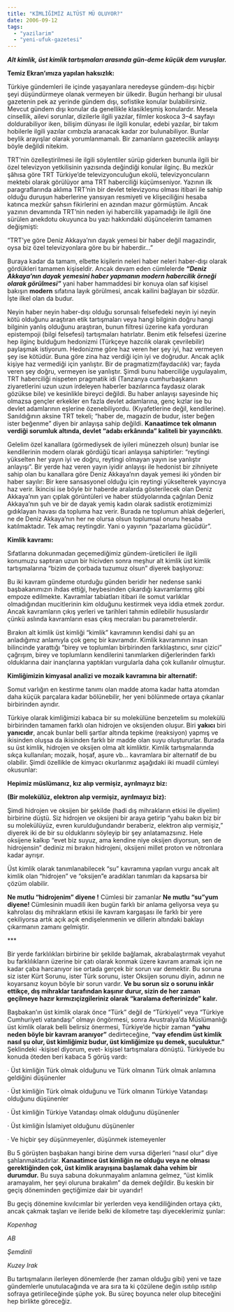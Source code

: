 ```yaml
---
title: "KİMLİĞİMİZ ALTÜST MÜ OLUYOR?"
date: 2006-09-12
tags: 
  - "yazilarim"
  - "yeni-ufuk-gazetesi"
---
```


**_Alt kimlik, üst kimlik tartışmaları arasında gün-deme küçük dem vuruşlar._**

**Temiz Ekran’ımıza yapılan haksızlık:**

Türkiye gündemleri ile içinde yaşayanlara neredeyse gündem-dışı hiçbir şeyi düşündürmeye olanak vermeyen bir ülkedir. Bugün herhangi bir ulusal gazetenin pek az yerinde gündem dışı, sofistike konular bulabilirsiniz. Mevcut gündem dışı konular da genellikle klasikleşmiş konulardır. Mesela cinsellik, ailevi sorunlar, dizilerle ilgili yazılar, filmler koskoca 3–4 sayfayı doldurabiliyor iken, bilişim dünyası ile ilgili konular, edebi yazılar, bir takım hobilerle ilgili yazılar cımbızla aranacak kadar zor bulunabiliyor. Bunlar beylik arayışlar olarak yorumlanmamalı. Bir zamanların gazetecilik anlayışı böyle değildi nitekim.

TRT’nin özelleştirilmesi ile ilgili söylentiler sürüp giderken bununla ilgili bir özel televizyon yetkilisinin yazısında değindiği konular ilginç. Bu mezkûr şâhısa göre TRT Türkiye’de televizyonculuğun ekolü, televizyoncuların mektebi olarak görülüyor ama TRT haberciliği küçümseniyor. Yazının ilk paragraflarında aklıma TRT’nin bir devlet televizyonu olması itibari ile sahip olduğu duruşun haberlerine yansıyan resmiyeti ve klişeciliğini hesaba katınca mezkûr şahsın fikirlerini en azından mazur görmüştüm. Ancak yazının devamında TRT’nin neden iyi habercilik yapamadığı ile ilgili öne sürülen anekdotu okuyunca bu yazı hakkındaki düşüncelerim tamamen değişmişti:

“TRT’ye göre Deniz Akkaya’nın dayak yemesi bir haber değil magazindir, oysa biz özel televizyonlara göre bu bir haberdir…”

Buraya kadar da tamam, elbette kişilerin neleri haber neleri haber-dışı olarak gördükleri tamamen kişiseldir. Ancak devam eden cümlelerde **_“Deniz Akkaya’nın dayak yemesini haber yapmanın modern habercilik örneği olarak görülmesi”_** yani haber hammaddesi bir konuya olan saf kişisel bakışın **modern** sıfatına layık görülmesi, ancak kailini bağlayan bir sözdür. İşte ilkel olan da budur.

Neyin haber neyin haber-dışı olduğu sorunsalı felsefedeki neyin iyi neyin kötü olduğunu araştıran etik tartışmaları veya hangi bilginin doğru hangi bilginin yanlış olduğunu araştıran, bunun filtresi üzerine kafa yorduran epistempoji (bilgi felsefesi) tartışmaları hatırlatır. Benim etik felsefesi üzerine hep ilginç bulduğum hedonizmi (Türkçeye hazcılık olarak çevrilebilir) paylaşmak istiyorum. Hedonizme göre haz veren her şey iyi, haz vermeyen şey ise kötüdür. Buna göre zina haz verdiği için iyi ve doğrudur. Ancak açlık kişiye haz vermediği için yanlıştır. Bir de pragmatizm(faydacılık) var; fayda veren şey doğru, vermeyen ise yanlıştır. Şimdi bunu haberciliğe uygulayalım, TRT haberciliği nispeten pragmatik idi (Tanzanya cumhurbaşkanın ziyaretlerini uzun uzun irdeleyen haberler bazılarınca faydasız olarak gözükse bile) ve kesinlikle bireyci değildi. Bu haber anlayışı sayesinde hiç olmazsa gençler erkekler en fazla devlet adamlarına, genç kızlar ise bu devlet adamlarının eşlerine özenebiliyordu. (Kıyafetlerine değil, kendilerine). Sanıldığının aksine TRT tekeli; “haber de, magazin de budur, ister beğen ister beğenme” diyen bir anlayışa sahip değildi. **Kanaatimce tek olmanın verdiği sorumluk altında, devlet “adabı erkânında” kaliteli bir yayıncılıktı**.

Gelelim özel kanallara (görmediysek de iyileri münezzeh olsun) bunlar ise kendilerinin modern olarak gördüğü ticari anlayışa sahiptirler: “reytingi yükselten her yayın iyi ve doğru, reytingi olmayan yayın ise yanlıştır anlayışı”. Bir yerde haz veren yayın iyidir anlayışı ile hedonist bir zihniyete sahip olan bu kanallara göre Deniz Akkaya’nın dayak yemesi iki yönden bir haber sayılır: Bir kere sansasyonel olduğu için reytingi yükselterek yayıncıya haz verir. İkincisi ise böyle bir haberde aralarda gösterilecek olan Deniz Akkaya’nın yarı çıplak görüntüleri ve haber stüdyolarında çağrılan Deniz Akkaya’nın şuh ve bir de dayak yemiş kadın olarak sadistik erotizmimizi gıdıklayan havası da topluma haz verir. Burada ne toplumun ahlak değerleri, ne de Deniz Akkaya’nın her ne olursa olsun toplumsal onuru hesaba katılmaktadır. Tek amaç reytingdir. Yani o yayının “pazarlama gücüdür”.

**Kimlik kavramı:**

Sıfatlarına dokunmadan geçemediğimiz gündem-üreticileri ile ilgili konumuzu saptıran uzun bir hicivden sonra meşhur alt kimlik üst kimlik tartışmalarına “bizim de çorbada tuzumuz olsun” diyerek başlıyoruz:

Bu iki kavram gündeme oturduğu günden beridir her nedense sanki başbakanımızın ihdas ettiği, heybesinden çıkardığı kavramlarmış gibi empoze edilmekte. Kavramlar tabiatları itibari ile somut varlıklar olmadığından mucitlerinin kim olduğunu kestirmek veya iddia etmek zordur. Ancak kavramların çıkış yerleri ve tarihleri tahmin edilebilir hususlardır çünkü aslında kavramların esas çıkış mecraları bu parametrelerdir.

Bırakın alt kimlik üst kimliği “kimlik” kavramının kendisi dahi şu an anladığımız anlamıyla çok genç bir kavramdır. Kimlik kavramının insan bilincinde yarattığı “birey ve toplumları birbirinden farklılaştırıcı, sınır çizici” çağrışım, birey ve toplumların kendilerini tanımlarken diğerlerinden farklı olduklarına dair inançlarına yaptıkları vurgularla daha çok kullanılır olmuştur.

**Kimliğimizin kimyasal analizi ve mozaik kavramına bir alternatif:**

Somut varlığın en kestirme tanımı olan madde atoma kadar hatta atomdan daha küçük parçalara kadar bölünebilir, her yeni bölünmede ortaya çıkanlar birbirinden ayrıdır.

Türkiye olarak kimliğimizi kabaca bir su molekülüne benzetelim su molekülü birbirinden tamamen farklı olan hidrojen ve oksijenden oluşur. Biri **yakıcı** biri **yanıcıdır**, ancak bunlar belli şartlar altında tepkime (reaksiyon) yapmış ve ikisinden oluşsa da ikisinden farklı bir madde olan suyu oluştururlar. Burada su üst kimlik, hidrojen ve oksijen olma alt kimliktir. Kimlik tartışmalarında sıkça kullanılan; mozaik, hoşaf, aşure vb… kavramlara bir alternatif de bu olabilir. Şimdi özellikle de kimyacı okurlarımız aşağıdaki iki muadil cümleyi okusunlar:

**Hepimiz müslümanız, kız alıp vermişiz, ayrılmayız biz:**

**(Bir molekülüz, elektron alıp vermişiz, ayrılmayız biz):**

Şimdi hidrojen ve oksijen bir şekilde (hadi dış mihrakların etkisi ile diyelim) birbirine düştü. Siz hidrojen ve oksijeni bir araya getirip “yahu bakın biz bir su molekülüyüz, evren kurulduğundandır beraberiz, elektron alıp vermişiz,” diyerek iki de bir su olduklarını söyleyip bir şey anlatamazsınız. Hele oksijene kalkıp “evet biz suyuz, ama kendine niye oksijen diyorsun, sen de hidrojensin” dediniz mi bırakın hidrojeni, oksijeni millet proton ve nötronlara kadar ayrışır.

Üst kimlik olarak tanımlanabilecek “su” kavramına yapılan vurgu ancak alt kimlik olan “hidrojen” ve “oksijen”e aradıkları tanımları da kapsarsa bir çözüm olabilir.

**Ne mutlu “hidrojenim” diyene !** Cümlesi bir zamanlar **Ne mutlu “su”yum diyene!** Cümlesinin muadili iken bugün farklı bir anlama geliyorsa veya şu kahrolası dış mihrakların etkisi ile kavram kargaşası ile farklı bir yere çekiliyorsa artık açık açık endişelenmenin ve dillerin altındaki baklayı çıkarmanın zamanı gelmiştir.

\*\*\*

Bir yerde farklılıkları birbirine bir şekilde bağlamak, akrabalaştırmak veyahut bu farklılıkların üzerine bir çatı olarak konmak üzere kavram aramak için ne kadar çaba harcanıyor ise ortada gerçek bir sorun var demektir. Bu soruna siz ister Kürt Sorunu, ister Türk sorunu, ister Oksijen sorunu diyin, adının ne koyarsanız koyun böyle bir sorun vardır. **Ve bu sorun siz o sorunu inkâr ettikçe, dış mihraklar tarafından kaşınır durur, sizin de her zaman geçilmeye hazır kırmızıçizgileriniz olarak “karalama defterinizde” kalır.**

Başbakan’ın üst kimlik olarak önce “Türk” değil de “Türkiyeli” veya “Türkiye Cumhuriyeti vatandaşı” olmayı öngörmesi, sonra Avustralya’da Müslümanlığı üst kimlik olarak belli belirsiz önermesi, Türkiye’de hiçbir zaman **“yahu neden böyle bir kavram aranıyor”** dedirteceğine, **“vay efendim üst kimlik nasıl şu olur, üst kimliğimiz budur, üst kimliğimize şu demek, şuculuktur.”** Şeklindeki -kişisel diyorum, evet- kişisel tartışmalara dönüştü. Türkiyede bu konuda öteden beri kabaca 5 görüş vardı:

· Üst kimliğin Türk olmak olduğunu ve Türk olmanın Türk olmak anlamına geldiğini düşünenler

· Üst kimliğin Türk olmak olduğunu ve Türk olmanın Türkiye Vatandaşı olduğunu düşünenler

· Üst kimliğin Türkiye Vatandaşı olmak olduğunu düşünenler

· Üst kimliğin İslamiyet olduğunu düşünenler

· Ve hiçbir şey düşünmeyenler, düşünmek istemeyenler

Bu 5 görüşten başbakan hangi birine dem vursa diğerleri “nasıl olur” diye şahlanmaktadırlar. **Kanaatimce üst kimliğin ne olduğu veya ne olması gerektiğinden çok, üst kimlik arayışına başlamak daha vehim bir durumdur.** Bu suya sabuna dokunmayalım anlamına gelmez, “üst kimlik aramayalım, her şeyi oluruna bırakalım” da demek değildir. Bu keskin bir geçiş döneminden geçtiğimize dair bir uyarıdır!

Bu geçiş dönemine kıvılcımlar bir yerlerden veya kendiliğinden ortaya çıktı, ancak çakmak taşları ve ileride belki de kilometre taşı diyeceklerimiz şunlar:

_Kopenhag_

_AB_

_Şemdinli_

_Kuzey Irak_

Bu tartışmaların ilerleyen dönemlerde (her zaman olduğu gibi) yeni ve taze gündemlerle unutulacağında ve ara sıra ta ki çözülene değin ısıtılıp ısıtılıp sofraya getirileceğinde şüphe yok. Bu süreç boyunca neler olup biteceğini hep birlikte göreceğiz.
